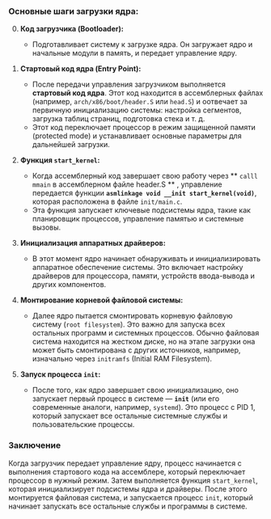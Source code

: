 ### Основные шаги загрузки ядра:

0. **Код загрузчика (Bootloader):**
	- Подготавливает систему к загрузке ядра. Он загружает ядро и начальные модули в память, и передает управление ядру.

1. **Стартовый код ядра (Entry Point):**
    - После передачи управления загрузчиком выполняется **стартовый код ядра**. Этот код находится в ассемблерных файлах (например, `arch/x86/boot/header.S` или `head.S`) и оотвечает за первичную инициализацию системы: настройка сегментов, загрузка таблиц страниц, подготовка стека и т. д.
    - Этот код переключает процессор в режим защищенной памяти (protected mode) и устанавливает основные параметры для дальнейшей загрузки.

2. **Функция `start_kernel`:**
    - Когда ассемблерный код завершает свою работу через ** ` calll mmain ` в ассемблерном файле header.S ** , управление передается функции **`asmlinkage void __init start_kernel(void)`**, которая расположена в файле `init/main.c`.
    - Эта функция запускает ключевые подсистемы ядра, такие как планировщик процессов, управление памятью и системные вызовы.

3. **Инициализация аппаратных драйверов:**
    - В этот момент ядро начинает обнаруживать и инициализировать аппаратное обеспечение системы. Это включает настройку драйверов для процессора, памяти, устройств ввода-вывода и других компонентов.

4. **Монтирование корневой файловой системы:**
    - Далее ядро пытается смонтировать корневую файловую систему (`root filesystem`). Это важно для запуска всех остальных программ и системных процессов. Обычно файловая система находится на жестком диске, но на этапе загрузки она может быть смонтирована с других источников, например, изначально через `initramfs` (Initial RAM Filesystem).

5. **Запуск процесса `init`:**
    - После того, как ядро завершает свою инициализацию, оно запускает первый процесс в системе — **`init`** (или его современные аналоги, например, `systemd`). Это процесс с PID 1, который запускает все остальные системные службы и пользовательские процессы.

### Заключение

Когда загрузчик передает управление ядру, процесс начинается с выполнения стартового кода на ассемблере, который переключает процессор в нужный режим. Затем выполняется функция `start_kernel`, которая инициализирует подсистемы ядра и драйверы. После этого монтируется файловая система, и запускается процесс `init`, который начинает запускать все остальные службы и программы в системе.